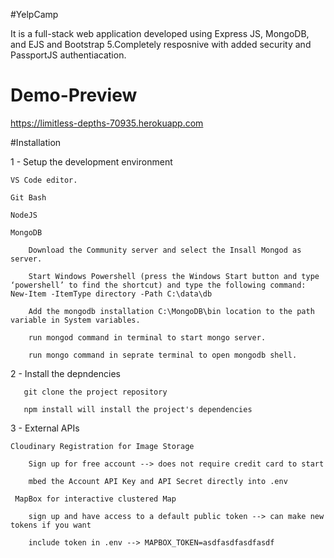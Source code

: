 #YelpCamp

It is a full-stack web application developed using Express JS, MongoDB, and EJS and Bootstrap 5.Completely resposnive with added security and PassportJS authentiacation.

# Demo-Preview

https://limitless-depths-70935.herokuapp.com

#Installation

1 - Setup the development environment

    VS Code editor.

    Git Bash

    NodeJS

    MongoDB

        Download the Community server and select the Insall Mongod as server.
 
        Start Windows Powershell (press the Windows Start button and type ‘powershell’ to find the shortcut) and type the following command: New-Item -ItemType directory -Path C:\data\db
   
        Add the mongodb installation C:\MongoDB\bin location to the path variable in System variables.

        run mongod command in terminal to start mongo server.

        run mongo command in seprate terminal to open mongodb shell.
        

2 - Install the depndencies

       git clone the project repository

       npm install will install the project's dependencies
       

3 - External APIs

    Cloudinary Registration for Image Storage

        Sign up for free account --> does not require credit card to start

        mbed the Account API Key and API Secret directly into .env

     MapBox for interactive clustered Map

        sign up and have access to a default public token --> can make new tokens if you want

        include token in .env --> MAPBOX_TOKEN=asdfasdfasdfasdf
